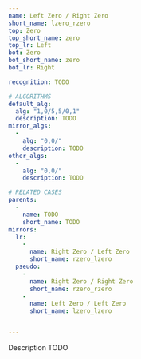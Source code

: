 ```yaml
---
name: Left Zero / Right Zero
short_name: lzero_rzero
top: Zero
top_short_name: zero
top_lr: Left
bot: Zero
bot_short_name: zero
bot_lr: Right

recognition: TODO

# ALGORITHMS
default_alg:
  alg: "1,0/5,5/0,1"
  description: TODO
mirror_algs:
  -
    alg: "0,0/"
    description: TODO
other_algs:
  -
    alg: "0,0/"
    description: TODO

# RELATED CASES
parents:
  -
    name: TODO
    short_name: TODO
mirrors:
  lr:
    -
      name: Right Zero / Left Zero
      short_name: rzero_lzero
  pseudo:
    -
      name: Right Zero / Right Zero
      short_name: rzero_rzero
    -
      name: Left Zero / Left Zero
      short_name: lzero_lzero


---
```


Description TODO

